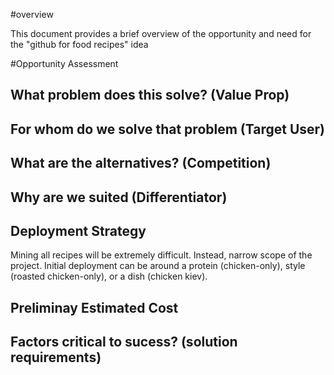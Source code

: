#overview

This document provides a brief overview of the opportunity and need for the "github for food recipes" idea

#Opportunity Assessment
## What problem does this solve? (Value Prop)
## For whom do we solve that problem (Target User)
## What are the alternatives? (Competition)
## Why are we suited (Differentiator)
## Deployment Strategy
Mining all recipes will be extremely difficult. Instead, narrow scope of the project. Initial deployment can be around a protein (chicken-only), style (roasted chicken-only), or a dish (chicken kiev).

## Preliminay Estimated Cost
## Factors critical to sucess? (solution requirements)
